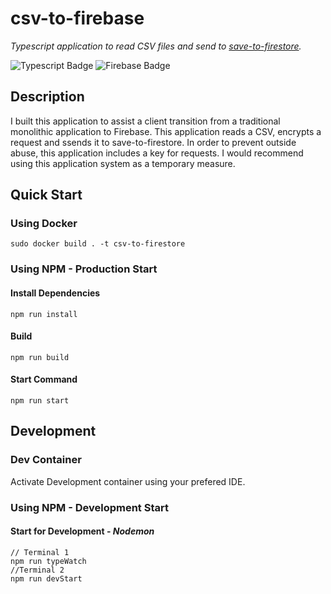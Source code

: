 # csv-to-firebase
_Typescript application to read CSV files and send to [save-to-firestore](https://github.com/EthanHarsh/save-to-firestore-public)._

![Typescript Badge](https://img.shields.io/badge/Node.js-Typescript-green) ![Firebase Badge](https://img.shields.io/badge/GCP-Firebase-red)

## Description

I built this application to assist a client transition from a traditional monolithic application to Firebase. This application reads a CSV, encrypts a request and ssends it to save-to-firestore. In order to prevent outside abuse, this application includes a key for requests. I would recommend using this application system as a temporary measure.

## Quick Start
### Using Docker
```
sudo docker build . -t csv-to-firestore
```

### Using NPM - Production Start
#### Install Dependencies
```
npm run install
```

#### Build
```
npm run build
```

#### Start Command
```
npm run start
```
## Development
### Dev Container
Activate Development container using your prefered IDE.
### Using NPM - Development Start
#### Start for Development - _Nodemon_
```
// Terminal 1
npm run typeWatch
//Terminal 2
npm run devStart
```
